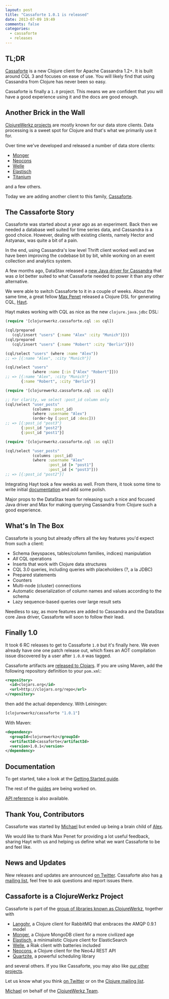 ```yaml
---
layout: post
title: "Cassaforte 1.0.1 is released"
date: 2013-07-09 19:49
comments: false
categories:
  - cassaforte
  - releases
---
```


## TL;DR

[Cassaforte](http://clojurecassandra.info) is a new Clojure client for
Apache Cassandra 1.2+.  It is built around CQL 3 and focuses on ease
of use. You will likely find that using Cassandra from Clojure has
never been so easy.

Cassaforte is finally a `1.0` project. This means we are confident that you will
have a good experience using it and the docs are good enough.


## Another Brick in the Wall

[ClojureWerkz projects](http://clojurewerkz.org) are mostly known for our data store clients. Data processing is a
sweet spot for Clojure and that's what we primarily use it for.

Over time we've developed and released a number of data store clients:

 * [Monger](http://clojuremongodb.info)
 * [Neocons](http://clojureneo4j.info)
 * [Welle](http://clojureriak.info)
 * [Elastisch](http://clojureelasticsearch.info)
 * [Titanium](http://titanium.clojurewerkz.org)

and a few others.

Today we are adding another client to this family, [Cassaforte](http://clojurecassandra.info).


## The Cassaforte Story

Cassaforte was started about a year ago as an experiment. Back then we needed a
database well suited for time series data, and Cassandra is a good choice. However,
dealing with existing clients, namely Hector and Astyanax, was quite a bit of a pain.

In the end, using Cassandra's low level Thrift client worked well and we have
been improving the codebase bit by bit, while working on an event collection and
analytics system.

A few months ago, DataStax released a [new Java driver for Cassandra](https://github.com/datastax/java-driver) that was
*a lot* better suited to what Cassaforte needed to power it than any other alternative.

We were able to switch Cassaforte to it in a couple of weeks. About the same time,
a great fellow [Max Penet](https://twitter.com/mpenet) released a Clojure DSL for generating CQL, [Hayt](https://github.com/mpenet/hayt).

Hayt makes working with CQL as nice as the new `clojure.java.jdbc` DSL:

``` clojure
(require '[clojurewerkz.cassaforte.cql :as cql])

(cql/prepared
   (cql/insert "users" {:name "Alex" :city "Munich")}))
(cql/prepared
   (cql/insert "users" {:name "Robert" :city "Berlin")}))

(cql/select "users" (where :name "Alex"))
;; => [{:name "Alex", :city "Munich"}]

(cql/select "users"
            (where :name [:in ["Alex" "Robert"]]))
;; => [{:name "Alex", :city "Munich"}
       {:name "Robert", :city "Berlin"}]
```

```clojure
(require '[clojurewerkz.cassaforte.cql :as cql])

;; For clarity, we select :post_id column only
(cql/select "user_posts"
            (columns :post_id)
            (where :username "Alex")
            (order-by [:post_id :desc]))
;; => [{:post_id "post3"}
       {:post_id "post2"}
       {:post_id "post1"}]
```

```clojure
(require '[clojurewerkz.cassaforte.cql :as cql])

(cql/select "user_posts"
            (columns :post_id)
            (where :username "Alex"
                   :post_id [> "post1"]
                   :post_id [< "post3"]))
;; => [{:post_id "post2"}]
```

Integrating Hayt took a few weeks as well. From there, it took some time to
write initial [documentation](http://clojurecassandra.info) and add some polish.

Major props to the DataStax team for releasing such a nice and focused Java driver
and Max for making querying Cassandra from Clojure such a good experience.


## What's In The Box

Cassaforte is young but already offers all the key features you'd expect from
such a client:

 * Schema (keyspaces, tables/column families, indices) manipulation
 * _All_ CQL operations
 * Inserts that work with Clojure data structures
 * CQL 3.0 queries, including queries with placeholders (?, a la JDBC)
 * Prepared statements
 * Counters
 * Multi-node (cluster) connections
 * Automatic deserialization of column names and values according to the schema
 * Lazy sequence-based queries over large result sets

 Needless to say, as more features are added to Cassandra and the DataStax core Java driver,
 Cassaforte will soon to follow their lead.


## Finally 1.0

It took 6 RC releases to get to Cassaforte `1.0` but it's finally here. We even already have one one patch release
out, which fixes an AOT compilation issue discovered by a user after `1.0.0` was tagged.

Cassaforte artifacts are [released to Clojars](https://clojars.org/clojurewerkz/cassaforte). If you are using Maven, add the following repository
definition to your `pom.xml`:

``` xml
<repository>
  <id>clojars.org</id>
  <url>http://clojars.org/repo</url>
</repository>
```

then add the actual dependency. With Leiningen:

``` clojure
[clojurewerkz/cassaforte "1.0.1"]
```

With Maven:

``` xml
<dependency>
  <groupId>clojurewerkz</groupId>
  <artifactId>cassaforte</artifactId>
  <version>1.0.1</version>
</dependency>
```



## Documentation

To get started, take a look at the [Getting Started guide](http://clojurecassandra.info/articles/getting_started.html).

The rest of the [guides](http://clojurecassandra.info) are being worked on.

[API reference](http://reference.clojurecassandra.info) is also available.


## Thank You, Contributors

Cassaforte was started by [Michael](http://twitter.com/michaelklishin) but ended up being a brain child of [Alex](http://twitter.com/ifesdjeen).

We would like to thank Max Penet for providing a lot useful feedback, sharing Hayt with
us and helping us define what we want Cassaforte to be and feel like.


## News and Updates

New releases and updates are announced [on
Twitter](http://twitter.com/clojurewerkz). Cassaforte also has [a
mailing list](https://groups.google.com/group/clojure-cassandra), feel
free to ask questions and report issues there.


## Cassaforte is a ClojureWerkz Project

Cassaforte is part of the [group of libraries known as ClojureWerkz](http://clojurewerkz.org), together with

 * [Langohr](http://clojurerabbitmq.info), a Clojure client for RabbitMQ that embraces the AMQP 0.9.1 model
 * [Monger](http://clojuremongodb.info), a Clojure MongoDB client for a more civilized age
 * [Elastisch](http://clojureelasticsearch.info), a minimalistic Clojure client for ElasticSearch
 * [Welle](http://clojureriak.info), a Riak client with batteries included
 * [Neocons](http://clojureneo4j.info), a Clojure client for the Neo4J REST API
 * [Quartzite](http://clojurequartz.info), a powerful scheduling library

and several others. If you like Cassaforte, you may also like [our other projects](http://clojurewerkz.org).

Let us know what you think [on Twitter](http://twitter.com/clojurewerkz) or on the [Clojure mailing list](https://groups.google.com/group/clojure).


[Michael](http://twitter.com/michaelklishin) on behalf of the [ClojureWerkz Team](http://twitter.com/clojurewerkz).
